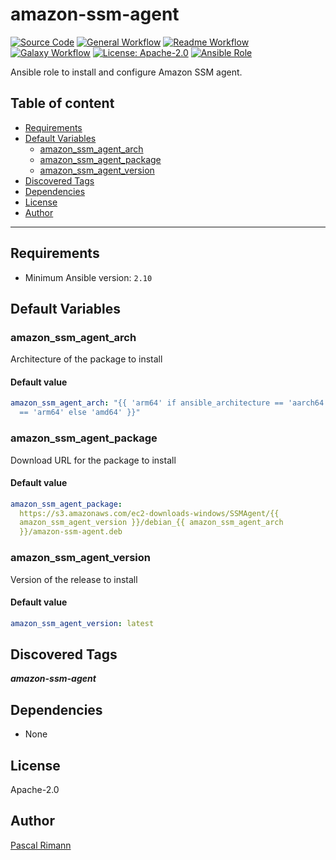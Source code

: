 # amazon-ssm-agent

[![Source Code](https://img.shields.io/badge/github-source%20code-blue?logo=github&logoColor=white)](https://github.com/cloudpunks/ansible-amazon-ssm-agent)
[![General Workflow](https://github.com/cloudpunks/ansible-amazon-ssm-agent/actions/workflows/general.yml/badge.svg)](https://github.com/cloudpunks/ansible-amazon-ssm-agent/actions/workflows/general.yml)
[![Readme Workflow](https://github.com/cloudpunks/ansible-amazon-ssm-agent/actions/workflows/docs.yml/badge.svg)](https://github.com/cloudpunks/ansible-amazon-ssm-agent/actions/workflows/docs.yml)
[![Galaxy Workflow](https://github.com/cloudpunks/ansible-amazon-ssm-agent/actions/workflows/galaxy.yml/badge.svg)](https://github.com/cloudpunks/ansible-amazon-ssm-agent/actions/workflows/galaxy.yml)
[![License: Apache-2.0](https://img.shields.io/github/license/cloudpunks/ansible-amazon-ssm-agent)](https://github.com/cloudpunks/ansible-amazon-ssm-agent/blob/master/LICENSE)
[![Ansible Role](https://img.shields.io/ansible/role/d/cloudpunks/amazon_ssm_agent)](https://galaxy.ansible.com/cloudpunks/amazon_ssm_agent)

Ansible role to install and configure Amazon SSM agent.

## Table of content

- [Requirements](#requirements)
- [Default Variables](#default-variables)
  - [amazon_ssm_agent_arch](#amazon_ssm_agent_arch)
  - [amazon_ssm_agent_package](#amazon_ssm_agent_package)
  - [amazon_ssm_agent_version](#amazon_ssm_agent_version)
- [Discovered Tags](#discovered-tags)
- [Dependencies](#dependencies)
- [License](#license)
- [Author](#author)

---

## Requirements

- Minimum Ansible version: `2.10`

## Default Variables

### amazon_ssm_agent_arch

Architecture of the package to install

#### Default value

```YAML
amazon_ssm_agent_arch: "{{ 'arm64' if ansible_architecture == 'aarch64' or ansible_architecture
  == 'arm64' else 'amd64' }}"
```

### amazon_ssm_agent_package

Download URL for the package to install

#### Default value

```YAML
amazon_ssm_agent_package: 
  https://s3.amazonaws.com/ec2-downloads-windows/SSMAgent/{{ 
  amazon_ssm_agent_version }}/debian_{{ amazon_ssm_agent_arch 
  }}/amazon-ssm-agent.deb
```

### amazon_ssm_agent_version

Version of the release to install

#### Default value

```YAML
amazon_ssm_agent_version: latest
```

## Discovered Tags

**_amazon-ssm-agent_**

## Dependencies

- None

## License

Apache-2.0

## Author

[Pascal Rimann](https://github.com/pascalrimann)
